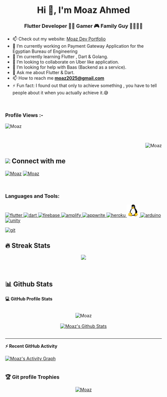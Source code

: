<h1 align="center">Hi 👋, I'm Moaz Ahmed</h1>
<h3 align="center">Flutter Developer 👨‍💻  Gamer  🎮  Family Guy 👨‍👩‍👦‍👦</h3>

- 📫 Check out my website: [Moaz Dev Portfolio](https://moaz-dev.web.app)
- 🔭 I’m currently working on Payment Gateway Application for the Egyptian Bureau of Engineering
- 🌱 I’m currently learning Flutter , Dart & Golang.
- 👯 I’m looking to collaborate on Uber like application.
- 🤔 I’m looking for help with Baas (Backend as a service).
- 💬 Ask me about Flutter & Dart.
- 📫 How to reach me **moaz2025@gmail.com**
- ⚡ Fun fact: I found out that only to achieve something , you have to tell people about it when you actually achieve it.😅




<br>

<p align="right"> <h3>Profile Views :-</h3> <img src="https://komarev.com/ghpvc/?username=MeYo0o&label=Profile%20views&color=0e75b6&style=flat"
    alt="Moaz" /> 
  </p>

<br>

<p><img align="right" src="https://github.com/Adam-pw/Adam-pw/blob/main/animation_500_kxa883sd.gif" alt="Moaz" /></p>




<br>

## <img src="https://media.giphy.com/media/iY8CRBdQXODJSCERIr/giphy.gif" width="30px"> Connect with me
<p align="left">
  <a href="https://www.linkedin.com/in/moaz-ahmed-146a16b8/" target="blank"><img align="center"
      src="https://raw.githubusercontent.com/rahuldkjain/github-profile-readme-generator/master/src/images/icons/Social/linked-in-alt.svg"
      alt="Moaz" height="30" width="40" /></a>
 <a href="https://twitter.com/engMeyo" target="blank"><img align="center"
      src="https://raw.githubusercontent.com/rahuldkjain/github-profile-readme-generator/master/src/images/icons/Social/twitter.svg"
      alt="Moaz" height="30" width="40" /></a>
</p>

<br>
<h3 align="left">Languages and Tools:</h3>
<p align="left"> 
<a href="https://flutter.dev" target="_blank" rel="noreferrer"> <img src="https://www.vectorlogo.zone/logos/flutterio/flutterio-icon.svg" alt="flutter" width="40" height="40"/> </a>
<a href="https://dart.dev" target="_blank" rel="noreferrer"> <img src="https://www.vectorlogo.zone/logos/dartlang/dartlang-icon.svg" alt="dart" width="40" height="40"/> </a>
<a href="https://firebase.google.com/" target="_blank" rel="noreferrer"> <img src="https://www.vectorlogo.zone/logos/firebase/firebase-icon.svg" alt="firebase" width="40" height="40"/> </a>
<a href="https://aws.amazon.com/amplify/" target="_blank" rel="noreferrer"> <img src="https://docs.amplify.aws/assets/logo-dark.svg" alt="amplify" width="40" height="40"/> </a>
<a href="https://appwrite.io" target="_blank" rel="noreferrer"> <img src="https://www.vectorlogo.zone/logos/appwriteio/appwriteio-icon.svg" alt="appwrite" width="40" height="40"/> </a>   
<a href="https://heroku.com" target="_blank" rel="noreferrer"> <img src="https://www.vectorlogo.zone/logos/heroku/heroku-icon.svg" alt="heroku" width="40" height="40"/> </a>      
<a href="https://www.linux.org/" target="_blank" rel="noreferrer"> <img src="https://raw.githubusercontent.com/devicons/devicon/master/icons/linux/linux-original.svg" alt="linux" width="40" height="40"/> </a> 
 <a href="https://www.arduino.cc/" target="_blank" rel="noreferrer"> <img src="https://cdn.worldvectorlogo.com/logos/arduino-1.svg" alt="arduino" width="40" height="40"/> </a>
<a href="https://unity.com/" target="_blank" rel="noreferrer"> <img src="https://www.vectorlogo.zone/logos/unity3d/unity3d-icon.svg" alt="unity" width="40" height="40"/> </a> </p>
<a href="https://git-scm.com/" target="_blank" rel="noreferrer"> <img src="https://www.vectorlogo.zone/logos/git-scm/git-scm-icon.svg" alt="git" width="40" height="40"/> </a>

 
 ## 🔥 Streak Stats
<p align="center"><img src="https://github-readme-streak-stats.herokuapp.com/?user=MeYo0o&theme=algolia" /></p>

<br>
 
 ## 📊 Github Stats



  <summary><b>💻 GitHub Profile Stats</b></summary>
  <br/>
  <p align="center">
    <img src="https://github-readme-stats.vercel.app/api/top-langs?username=MeYo0o&langs_count=10&show_icons=true&locale=en&layout=compact&theme=algolia" alt="Moaz" height="192px"/>
  <br/>
    <br/>
    <a href="https://github.com/anuraghazra/github-readme-stats"><img alt="Moaz's Github Stats" src="https://github-readme-stats.vercel.app/api?username=MeYo0o&show_icons=true&count_private=true&theme=algolia" height="192px"/></a>
<br/>
  &nbsp;
	  
  
  </p>

----

  <summary><b>⚡ Recent GitHub Activity</b></summary>
  <br/>
   <a href="https://github.com/MeYo0o"><img alt="Moaz's Activity Graph" src="https://activity-graph.herokuapp.com/graph?username=MeYo0o&custom_title=Moaz%27s%20Contribution%20Graph&theme=react-dark" /></a>
  <br/>


<br/>

### :trophy: Git profile Trophies

<p align="center"> <a href="https://github.com/ryo-ma/github-profile-trophy"><img src="https://github-profile-trophy.vercel.app/?username=MeYo0o&layout=compact&theme=algolia" alt="Moaz" /></a> </p>

